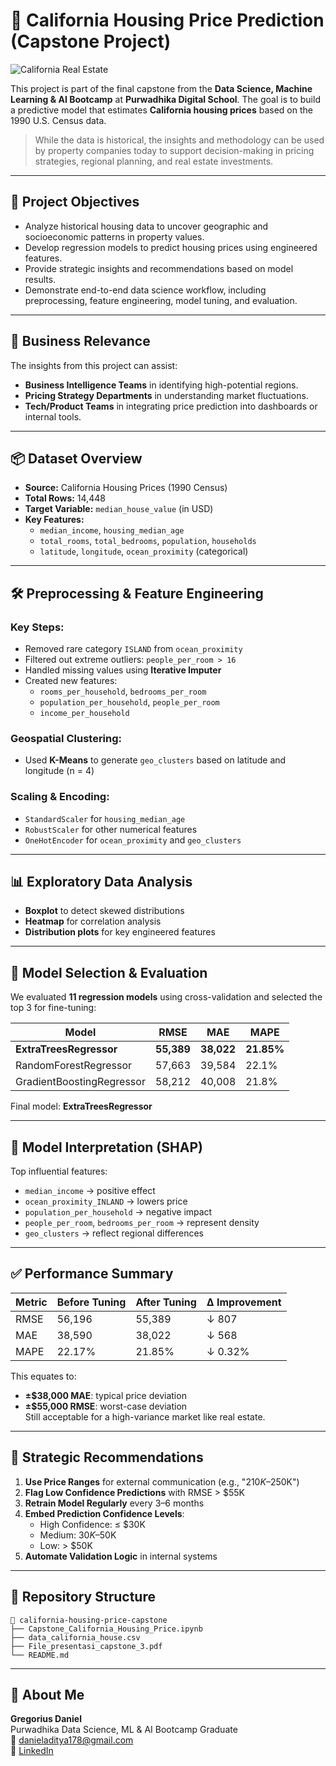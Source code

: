 
# 🏡 California Housing Price Prediction (Capstone Project)

![California Real Estate](https://upload.wikimedia.org/wikipedia/commons/2/23/California_state_flag.png)

This project is part of the final capstone from the **Data Science, Machine Learning & AI Bootcamp** at **Purwadhika Digital School**. The goal is to build a predictive model that estimates **California housing prices** based on the 1990 U.S. Census data.

> While the data is historical, the insights and methodology can be used by property companies today to support decision-making in pricing strategies, regional planning, and real estate investments.

---

## 📌 Project Objectives

- Analyze historical housing data to uncover geographic and socioeconomic patterns in property values.
- Develop regression models to predict housing prices using engineered features.
- Provide strategic insights and recommendations based on model results.
- Demonstrate end-to-end data science workflow, including preprocessing, feature engineering, model tuning, and evaluation.

---

## 🧠 Business Relevance

The insights from this project can assist:

- **Business Intelligence Teams** in identifying high-potential regions.
- **Pricing Strategy Departments** in understanding market fluctuations.
- **Tech/Product Teams** in integrating price prediction into dashboards or internal tools.

---

## 📦 Dataset Overview

- **Source:** California Housing Prices (1990 Census)
- **Total Rows:** 14,448
- **Target Variable:** `median_house_value` (in USD)
- **Key Features:**
  - `median_income`, `housing_median_age`
  - `total_rooms`, `total_bedrooms`, `population`, `households`
  - `latitude`, `longitude`, `ocean_proximity` (categorical)

---

## 🛠️ Preprocessing & Feature Engineering

### Key Steps:

- Removed rare category `ISLAND` from `ocean_proximity`
- Filtered out extreme outliers: `people_per_room > 16`
- Handled missing values using **Iterative Imputer**
- Created new features:
  - `rooms_per_household`, `bedrooms_per_room`
  - `population_per_household`, `people_per_room`
  - `income_per_household`

### Geospatial Clustering:
- Used **K-Means** to generate `geo_clusters` based on latitude and longitude (n = 4)

### Scaling & Encoding:
- `StandardScaler` for `housing_median_age`
- `RobustScaler` for other numerical features
- `OneHotEncoder` for `ocean_proximity` and `geo_clusters`

---

## 📊 Exploratory Data Analysis

- **Boxplot** to detect skewed distributions
- **Heatmap** for correlation analysis
- **Distribution plots** for key engineered features

---

## 🤖 Model Selection & Evaluation

We evaluated **11 regression models** using cross-validation and selected the top 3 for fine-tuning:

| Model                  | RMSE    | MAE     | MAPE    |
|------------------------|---------|---------|---------|
| **ExtraTreesRegressor** | **55,389** | **38,022** | **21.85%** |
| RandomForestRegressor | 57,663  | 39,584  | 22.1%   |
| GradientBoostingRegressor | 58,212  | 40,008  | 21.8%   |

Final model: **ExtraTreesRegressor**

---

## 🧮 Model Interpretation (SHAP)

Top influential features:
- `median_income` → positive effect
- `ocean_proximity_INLAND` → lowers price
- `population_per_household` → negative impact
- `people_per_room`, `bedrooms_per_room` → represent density
- `geo_clusters` → reflect regional differences

---

## ✅ Performance Summary

| Metric | Before Tuning | After Tuning | Δ Improvement |
|--------|---------------|--------------|----------------|
| RMSE   | 56,196        | 55,389       | ↓ 807          |
| MAE    | 38,590        | 38,022       | ↓ 568          |
| MAPE   | 22.17%        | 21.85%       | ↓ 0.32%        |

This equates to:
- **±$38,000 MAE**: typical price deviation
- **±$55,000 RMSE**: worst-case deviation  
Still acceptable for a high-variance market like real estate.

---

## 📌 Strategic Recommendations

1. **Use Price Ranges** for external communication (e.g., "$210K–$250K")
2. **Flag Low Confidence Predictions** with RMSE > $55K
3. **Retrain Model Regularly** every 3–6 months
4. **Embed Prediction Confidence Levels**:
   - High Confidence: ≤ $30K
   - Medium: $30K–$50K
   - Low: > $50K
5. **Automate Validation Logic** in internal systems

---

## 📁 Repository Structure

```
📁 california-housing-price-capstone
├── Capstone_California_Housing_Price.ipynb
├── data_california_house.csv
├── File_presentasi_capstone_3.pdf
└── README.md
```

---

## 📇 About Me

**Gregorius Daniel**  
Purwadhika Data Science, ML & AI Bootcamp Graduate  
📧 danieladitya178@gmail.com  
🔗 [LinkedIn](https://www.linkedin.com/in/danieladityapr/)
